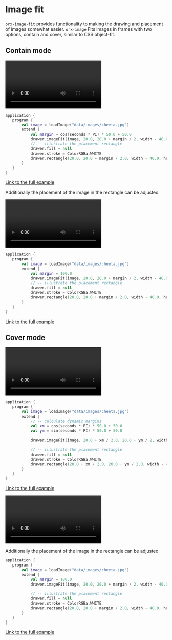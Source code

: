  
 # Image fit 
 
 `orx-image-fit` provides functionality to making the drawing and placement of images somewhat easier. 
`orx-image` Fits images in frames with two options, contain and cover, similar to CSS object-fit. 
 
 ## Contain mode 
 
 <video controls>
    <source src="media/image-fit-001.mp4" type="video/mp4"></source>
</video>
 
 
 ```kotlin
application {
    program {
        val image = loadImage("data/images/cheeta.jpg")
        extend {
            val margin = cos(seconds * PI) * 50.0 + 50.0
            drawer.imageFit(image, 20.0, 20.0 + margin / 2, width - 40.0, height - 40.0 - margin, FitMethod.Contain)
            // -- illustrate the placement rectangle
            drawer.fill = null
            drawer.stroke = ColorRGBa.WHITE
            drawer.rectangle(20.0, 20.0 + margin / 2.0, width - 40.0, height - 40.0 - margin)
        }
    }
}
``` 
 
 [Link to the full example](https://github.com/openrndr/openrndr-examples/blob/master/src/main/kotlin/examples/10_OPENRNDR_Extras/C10_Image_fit000.kt) 
 
 Additionally the placement of the image in the rectangle can be adjusted 
 
 <video controls>
    <source src="media/image-fit-002.mp4" type="video/mp4"></source>
</video>
 
 
 ```kotlin
application {
    program {
        val image = loadImage("data/images/cheeta.jpg")
        extend {
            val margin = 100.0
            drawer.imageFit(image, 20.0, 20.0 + margin / 2, width - 40.0, height - 40.0 - margin, FitMethod.Contain, horizontalPosition = cos(seconds) * 1.0)
            // -- illustrate the placement rectangle
            drawer.fill = null
            drawer.stroke = ColorRGBa.WHITE
            drawer.rectangle(20.0, 20.0 + margin / 2.0, width - 40.0, height - 40.0 - margin)
        }
    }
}
``` 
 
 [Link to the full example](https://github.com/openrndr/openrndr-examples/blob/master/src/main/kotlin/examples/10_OPENRNDR_Extras/C10_Image_fit001.kt) 
 
 ## Cover mode 
 
 <video controls>
    <source src="media/image-fit-101.mp4" type="video/mp4"></source>
</video>
 
 
 ```kotlin
application {
    program {
        val image = loadImage("data/images/cheeta.jpg")
        extend {
            // -- calculate dynamic margins
            val xm = cos(seconds * PI) * 50.0 + 50.0
            val ym = sin(seconds * PI) * 50.0 + 50.0
            
            drawer.imageFit(image, 20.0 + xm / 2.0, 20.0 + ym / 2, width - 40.0 - xm, height - 40.0 - ym, FitMethod.Cover)
            
            // -- illustrate the placement rectangle
            drawer.fill = null
            drawer.stroke = ColorRGBa.WHITE
            drawer.rectangle(20.0 + xm / 2.0, 20.0 + ym / 2.0, width - 40.0 - xm, height - 40.0 - ym)
        }
    }
}
``` 
 
 [Link to the full example](https://github.com/openrndr/openrndr-examples/blob/master/src/main/kotlin/examples/10_OPENRNDR_Extras/C10_Image_fit002.kt) 
 
 <video controls>
    <source src="media/image-fit-102.mp4" type="video/mp4"></source>
</video>
 
 
 Additionally the placement of the image in the rectangle can be adjusted 
 
 ```kotlin
application {
    program {
        val image = loadImage("data/images/cheeta.jpg")
        extend {
            val margin = 100.0
            drawer.imageFit(image, 20.0, 20.0 + margin / 2, width - 40.0, height - 40.0 - margin, FitMethod.Cover, verticalPosition = cos(seconds) * 1.0)
            
            // -- illustrate the placement rectangle
            drawer.fill = null
            drawer.stroke = ColorRGBa.WHITE
            drawer.rectangle(20.0, 20.0 + margin / 2.0, width - 40.0, height - 40.0 - margin)
        }
    }
}
``` 
 
 [Link to the full example](https://github.com/openrndr/openrndr-examples/blob/master/src/main/kotlin/examples/10_OPENRNDR_Extras/C10_Image_fit003.kt) 
